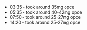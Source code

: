 * 03:35 - took around 35mg opce
* 05:35 - took around 40-42mg opce
* 07:50 - took around 25-27mg opce 
* 14:20 - took around 25-27mg opce